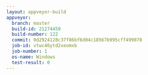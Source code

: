 ```yaml
---
layout: appveyor-build
appveyor:
  branch: master
  build-id: 21274459
  build-number: 122
  commit: 0d2924128c37f86bf6d04c18567b995cff499078
  job-id: vtwc46ytd2xeomxb
  job-number: 1
  os-name: Windows
  test-result: 0
---
```

